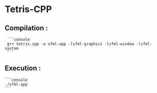 # Tetris-CPP
  
  ## Compilation :
     ```console
     g++ tetris.cpp -o sfml-app -lsfml-graphics -lsfml-window -lsfml-system 
     ```
  ## Execution :
    ```console 
    ./sfml-app 
    ```
